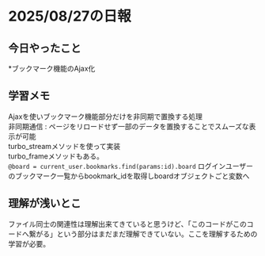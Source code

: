 # 2025/08/27の日報

## 今日やったこと
*ブックマーク機能のAjax化

## 学習メモ
Ajaxを使いブックマーク機能部分だけを非同期で置換する処理<br>
非同期通信 : ページをリロードせず一部のデータを置換することでスムーズな表示が可能<br>
turbo_streamメソッドを使って実装<br>
turbo_frameメソッドもある。<br>
```@board = current_user.bookmarks.find(params:id).board```
ログインユーザーのブックマーク一覧からbookmark_idを取得しboardオブジェクトごと変数へ<br>

## 理解が浅いとこ
ファイル同士の関連性は理解出来てきていると思うけど、「このコードがこのコードへ繋がる」という部分はまだまだ理解できていない。ここを理解するための学習が必要。
